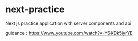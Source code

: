 # next-practice
 Next js practice application with server components and api

guidance : https://www.youtube.com/watch?v=Y6KDk5iyrYE
